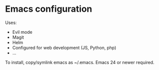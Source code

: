 Emacs configuration
===================

Uses:

 - Evil mode
 - Magit
 - Helm
 - Configured for web development (JS, Python, php)
 - ...

To install, copy/symlink emacs as ~/.emacs. Emacs 24 or newer required.